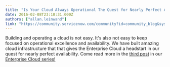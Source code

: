 ```yaml
---
title: "Is Your Cloud Always Operational The Quest for Nearly Perfect Availability"
date: 2016-02-08T23:10:31.000Z
authors: ["allan.leinwand"]
link: "https://community.servicenow.com/community?id=community_blog&sys_id=56ad26a9dbd0dbc01dcaf3231f961946"
---
```

<p>Building and operating a cloud is not easy. It's also not easy to keep focused on operational excellence and availability. We have built amazing cloud infrastructure that that gives the Enterprise Cloud a headstart in our quest for nearly perfect availability. Come read more in the <a title="rvicematters.servicenow.com/is-your-cloud-always-operational-the-quest-for-nearly-perfect-availability/" href="http://servicematters.servicenow.com/is-your-cloud-always-operational-the-quest-for-nearly-perfect-availability/">third post</a> in our <a title="rvicematters.servicenow.com/introducing-the-enterprise-cloud/" href="http://servicematters.servicenow.com/introducing-the-enterprise-cloud/">Enterprise Cloud series!</a></p><p></p>